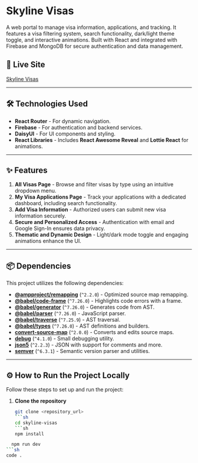 # Skyline Visas

A web portal to manage visa information, applications, and tracking. It features a visa filtering system, search functionality, dark/light theme toggle, and interactive animations. Built with React and integrated with Firebase and MongoDB for secure authentication and data management.

## 🚀 Live Site
[Skyline Visas](https://glittering-donut-f87b9f.netlify.app/)

---

## 🛠️ Technologies Used
- **React Router** - For dynamic navigation.
- **Firebase** - For authentication and backend services.
- **DaisyUI** - For UI components and styling.
- **React Libraries** - Includes **React Awesome Reveal** and **Lottie React** for animations.

---

## ✨ Features
1. **All Visas Page** - Browse and filter visas by type using an intuitive dropdown menu.
2. **My Visa Applications Page** - Track your applications with a dedicated dashboard, including search functionality.
3. **Add Visa Information** - Authorized users can submit new visa information securely.
4. **Secure and Personalized Access** - Authentication with email and Google Sign-In ensures data privacy.
5. **Thematic and Dynamic Design** - Light/dark mode toggle and engaging animations enhance the UI.

---

## 📦 Dependencies
This project utilizes the following dependencies:

- **[@ampproject/remapping](https://github.com/ampproject/remapping)** (`^2.2.0`) - Optimized source map remapping.
- **[@babel/code-frame](https://babel.dev/docs/en/babel-code-frame)** (`^7.26.0`) - Highlights code errors with a frame.
- **[@babel/generator](https://babel.dev/docs/en/babel-generator)** (`^7.26.0`) - Generates code from AST.
- **[@babel/parser](https://babel.dev/docs/en/babel-parser)** (`^7.26.0`) - JavaScript parser.
- **[@babel/traverse](https://babel.dev/docs/en/babel-traverse)** (`^7.25.9`) - AST traversal.
- **[@babel/types](https://babel.dev/docs/en/babel-types)** (`^7.26.0`) - AST definitions and builders.
- **[convert-source-map](https://github.com/thlorenz/convert-source-map)** (`^2.0.0`) - Converts and edits source maps.
- **[debug](https://github.com/debug-js/debug)** (`^4.1.0`) - Small debugging utility.
- **[json5](https://json5.org/)** (`^2.2.3`) - JSON with support for comments and more.
- **[semver](https://github.com/npm/node-semver)** (`^6.3.1`) - Semantic version parser and utilities.

---

## ⚙️ How to Run the Project Locally

Follow these steps to set up and run the project:

1. **Clone the repository**  
   ```sh
   git clone <repository_url>
   ```sh
   cd skyline-visas
   ```sh
   npm install
 ```sh
   npm run dev
 ```sh
code .



